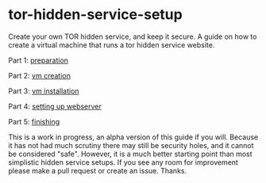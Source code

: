 tor-hidden-service-setup
========================

Create your own TOR hidden service, and keep it secure. A guide on how to create a virtual machine that runs a tor hidden service website.

Part 1: [preparation](https://github.com/whackashoe/tor-hidden-service-setup/blob/master/preparation.md)

Part 2: [vm creation](https://github.com/whackashoe/tor-hidden-service-setup/blob/master/vm-creation.md)

Part 3: [vm installation](https://github.com/whackashoe/tor-hidden-service-setup/blob/master/vm-installation.md)

Part 4: [setting up webserver](https://github.com/whackashoe/tor-hidden-service-setup/blob/master/setting-up-webserver.md)

Part 5: [finishing](https://github.com/whackashoe/tor-hidden-service-setup/blob/master/finishing.md)

This is a work in progress, an alpha version of this guide if you will. Because it has not had much scrutiny there may still be security holes, and it cannot be considered "safe". However, it is a much better starting point than most simplistic hidden service setups. If you see any room for improvement please make a pull request or create an issue. Thanks. 
